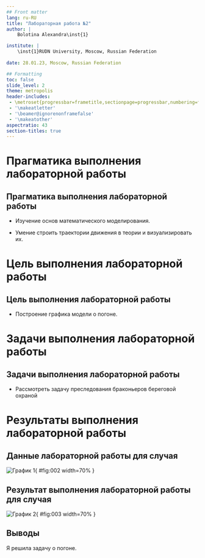 ```yaml
---
## Front matter
lang: ru-RU
title: "Лабораторная работа №2"
author: |
	Bolotina Alexandra\inst{1}

institute: |
	\inst{1}RUDN University, Moscow, Russian Federation
	
date: 28.01.23, Moscow, Russian Federation

## Formatting
toc: false
slide_level: 2
theme: metropolis
header-includes: 
 - \metroset{progressbar=frametitle,sectionpage=progressbar,numbering=fraction}
 - '\makeatletter'
 - '\beamer@ignorenonframefalse'
 - '\makeatother'
aspectratio: 43
section-titles: true
---
```


# Прагматика выполнения лабораторной работы 

## Прагматика выполнения лабораторной работы 

- Изучение основ математического моделирования.

- Умение строить траектории движения в теории и визуализировать их.

# Цель выполнения лабораторной работы

## Цель выполнения лабораторной работы

- Построение графика модели о погоне.

# Задачи выполнения лабораторной работы

## Задачи выполнения лабораторной работы

-  Рассмотреть задачу преследования браконьеров береговой
охраной

# Результаты выполнения лабораторной работы

## Данные лабораторной работы для случая

![График 1](image/1.png){ #fig:002 width=70% }

## Результат выполнения лабораторной работы для случая

![График 2](image/2.png){ #fig:003 width=70% }

## Выводы

Я решила задачу о погоне.

